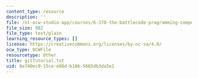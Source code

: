 ```yaml
---
content_type: resource
description: ''
file: /ol-ocw-studio-app/courses/6-370-the-battlecode-programming-competition-january-iap-2013/8e740ec915cee88db1065665db3da5e1_gitTutorial.txt
file_size: 982
file_type: text/plain
learning_resource_types: []
license: https://creativecommons.org/licenses/by-nc-sa/4.0/
ocw_type: OCWFile
resourcetype: Other
title: gitTutorial.txt
uid: 8e740ec9-15ce-e88d-b106-5665db3da5e1
---
```

